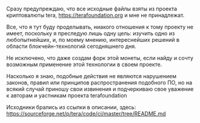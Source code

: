 Сразу предупреждаю, что все исходные файлы взяты из проекта криптовалюты tera, https://terafoundation.org и мне не принадлежат.

Все, что я тут буду проделывать, ниакого отношения к тому проекту не имеет, поскольку я преследую лишь одну цель: изучить одно из любопытнейших, и, по моему мнению, интереснейших решений в области блокчейн-технологий сегодняшнего дня.

Не исключено, что даже создам форк этой монеты, если найду и сочту возможным применение этой технологии в своем проекте.

Насколько я знаю, подобные действия не являются нарушением законов, правил или принципов распространения подобного ПО, но на всякий случай приношу свои извинения и подчеркиваю свое уважение к авторам и уастникам проекта terafoundation

Исходники брались из ссылки в описании, здесь: https://sourceforge.net/p/tera/code/ci/master/tree/README.md
